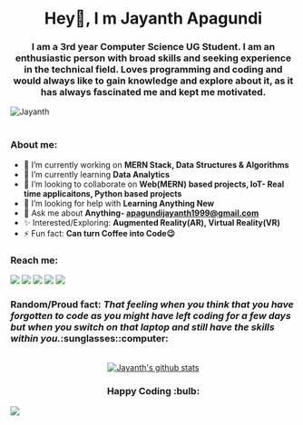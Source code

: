 <h1 align="center">Hey👋, I m Jayanth Apagundi</h1>
 
<h3 align="center">I am a 3rd year Computer Science UG Student. I am an enthusiastic person with broad skills and seeking experience in the technical field. Loves programming and coding and would always like to gain knowledge and explore about it, as it has always fascinated me and kept me motivated.</h3> 

<div align="left"> <img src="https://komarev.com/ghpvc/?username=JayanthApagundi&label=Views&color=blue&style=plastic" alt="Jayanth" /> </div> <br>

<h3>About me:</h3>

- 🔭 I’m currently working on **MERN Stack, Data Structures & Algorithms**
- 🌱 I’m currently learning **Data Analytics** 
- 👯 I’m looking to collaborate on **Web(MERN) based projects, IoT- Real time applicaitons, Python based projects**
- 🤔 I’m looking for help with **Learning Anything New**
- 💬 Ask me about **Anything- apagundijayanth1999@gmail.com**
- :sparkles: Interested/Exploring: **Augmented Reality(AR), Virtual Reality(VR)**
- ⚡ Fun fact: **Can turn Coffee into Code:wink:**

<h3>Reach me:</h3> 
<a href="https://www.instagram.com/jayanth_apagundi/"><img src="https://img.icons8.com/fluent/48/000000/instagram-new.png"/></a> 
<a href="https://www.linkedin.com/in/jayanthapagundi/"><img src="https://img.icons8.com/color/48/000000/linkedin.png"/></a>
<a href="mailto:apagundijayanth1999@gmail.com"><img src="https://img.icons8.com/fluent/48/000000/gmail.png"/></a>
<a href="https://twitter.com/JayanthApagundi"><img src="https://img.icons8.com/fluent/48/000000/twitter.png"/></a>
<a href="https://www.facebook.com/apagundi.jayanth/"><img src="https://img.icons8.com/fluent/48/000000/facebook-new.png"/></a> 

<br>
<h3>Random/Proud fact: <i>That feeling when you think that you have forgotten to code as you might have left coding for a few days but when you switch on that laptop and still have the skills within you.</i>:sunglasses::computer:</h3>

<br>
 
 <div align="center">
  <a href="https://github.com/JayanthApagundi">
  <img align="center" src="https://github-readme-stats.vercel.app/api?username=JayanthApagundi&show_icons=true&theme=light&line_height=37" alt="Jayanth's github stats"/>
</a>
</div>

<h3 align="center"> <b> Happy Coding </b> :bulb: </h3> 
<a align="center" href="https://www.hackerrank.com/Jayanth_Apagundi"><img src="https://img.icons8.com/windows/32/000000/hackerrank.png"/> </a>

























